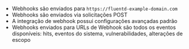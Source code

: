 * Webhooks são enviados para `https://fluentd-example-domain.com`
* Webhooks são enviados via solicitações POST
* A integração de webhook possui configurações avançadas padrão
* Webhooks enviados para URLs de Webhook são todos os eventos disponíveis: hits, eventos do sistema, vulnerabilidades, alterações de escopo